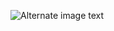 ![Alternate image text](https://wichitaedu-my.sharepoint.com/personal/y943z365_wichita_edu/_layouts/15/onedrive.aspx?id=%2Fpersonal%2Fy943z365%5Fwichita%5Fedu%2FDocuments%2FSample%2Epng&parent=%2Fpersonal%2Fy943z365%5Fwichita%5Fedu%2FDocuments&ga=1)
